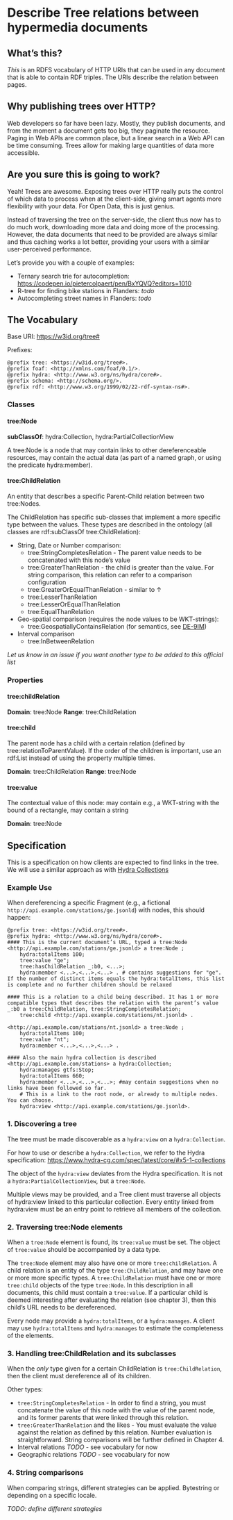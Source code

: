 # Describe Tree relations between hypermedia documents

## What’s this?

_This_ is an RDFS vocabulary of HTTP URIs that can be used in any document that is able to contain RDF triples. The URIs describe the relation between pages.

## Why publishing trees over HTTP?

Web developers so far have been lazy. Mostly, they publish documents, and from the moment a document gets too big, they paginate the resource. Paging in Web APIs are common place, but a linear search in a Web API can be time consuming. Trees allow for making large quantities of data more accessible.

## Are you sure this is going to work?

Yeah! Trees are awesome. Exposing trees over HTTP really puts the control of which data to process when at the client-side, giving smart agents more flexibility with your data. For Open Data, this is just genius.

Instead of traversing the tree on the server-side, the client thus now has to do much work, downloading more data and doing more of the processing. However, the data documents that need to be provided are always similar and thus caching works a lot better, providing your users with a similar user-perceived performance.

Let’s provide you with a couple of examples:
 * Ternary search trie for autocompletion: https://codepen.io/pietercolpaert/pen/BxYQVQ?editors=1010
 * R-tree for finding bike stations in Flanders: _todo_
 * Autocompleting street names in Flanders: _todo_

## The Vocabulary

Base URI: https://w3id.org/tree#

Prefixes:

```turtle
@prefix tree: <https://w3id.org/tree#>.
@prefix foaf: <http://xmlns.com/foaf/0.1/>.
@prefix hydra: <http://www.w3.org/ns/hydra/core#>.
@prefix schema: <http://schema.org/>.
@prefix rdf: <http://www.w3.org/1999/02/22-rdf-syntax-ns#>.
```

### Classes

#### tree:Node

__subClassOf__: hydra:Collection, hydra:PartialCollectionView

A tree:Node is a node that may contain links to other dereferenceable resources, may contain the actual data (as part of a named graph, or using the predicate hydra:member).

#### tree:ChildRelation

An entity that describes a specific Parent-Child relation between two tree:Nodes.

The ChildRelation has specific sub-classes that implement a more specific type between the values. These types are described in the ontology (all classes are rdf:subClassOf tree:ChildRelation):
 - String, Date or Number comparison:
   - tree:StringCompletesRelation - The parent value needs to be concatenated with this node’s value
   - tree:GreaterThanRelation - the child is greater than the value. For string comparison, this relation can refer to a comparison configuration
   - tree:GreaterOrEqualThanRelation - similar to ↑
   - tree:LesserThanRelation
   - tree:LesserOrEqualThanRelation
   - tree:EqualThanRelation
 - Geo-spatial comparison (requires the node values to be WKT-strings): 
   - tree:GeospatiallyContainsRelation (for semantics, see [DE-9IM](https://en.wikipedia.org/wiki/DE-9IM))
 - Interval comparison
   - tree:InBetweenRelation
   
_Let us know in an issue if you want another type to be added to this official list_

### Properties

#### tree:childRelation

__Domain__: tree:Node
__Range__: tree:ChildRelation

#### tree:child

The parent node has a child with a certain relation (defined by tree:relationToParentValue). If the order of the children is important, use an rdf:List instead of using the property multiple times.

__Domain__: tree:ChildRelation
__Range__: tree:Node

#### tree:value

The contextual value of this node: may contain e.g., a WKT-string with the bound of a rectangle, may contain a string

__Domain__: tree:Node

## Specification

This is a specification on how clients are expected to find links in the tree. We will use a similar approach as with [Hydra Collections](https://www.hydra-cg.com/spec/latest/core/#collections)

### Example Use

When dereferencing a specific Fragment (e.g., a fictional `http://api.example.com/stations/ge.jsonld`) with nodes, this should happen:

```turtle
@prefix tree: <https://w3id.org/tree#>.
@prefix hydra: <http://www.w3.org/ns/hydra/core#>.
#### This is the current document’s URL, typed a tree:Node
<http://api.example.com/stations/ge.jsonld> a tree:Node ;
    hydra:totalItems 100;
    tree:value "ge";
    tree:hasChildRelation _:b0, <...>;
    hydra:member <...>,<...>,<...> . # contains suggestions for "ge". If the number of distinct items equals the hydra:totalItems, this list is complete and no further children should be relaxed

#### This is a relation to a child being described. It has 1 or more compatible types that describes the relation with the parent’s value
_:b0 a tree:ChildRelation, tree:StringCompletesRelation;
    tree:child <http://api.example.com/stations/nt.jsonld> .

<http://api.example.com/stations/nt.jsonld> a tree:Node ;
    hydra:totalItems 100;
    tree:value "nt";
    hydra:member <...>,<...>,<...> . 
    
#### Also the main hydra collection is described
<http://api.example.com/stations> a hydra:Collection;
    hydra:manages gtfs:Stop;
    hydra:totalItems 660;
    hydra:member <...>,<...>,<...>; #may contain suggestions when no links have been followed so far.
    # This is a link to the root node, or already to multiple nodes. You can choose.
    hydra:view <http://api.example.com/stations/ge.jsonld>.
```

### 1. Discovering a tree

The tree must be made discoverable as a `hydra:view` on a `hydra:Collection`.

For how to use or describe a `hydra:Collection`, we refer to the Hydra specification: https://www.hydra-cg.com/spec/latest/core/#x5-1-collections

The object of the `hydra:view` deviates from the Hydra specification. It is not a `hydra:PartialCollectionView`, but a `tree:Node`.

Multiple views may be provided, and a Tree client must traverse all objects of hydra:view linked to this particular collection. Every entity linked from hydra:view must be an entry point to retrieve all members of the collection.

### 2. Traversing tree:Node elements

When a `tree:Node` element is found, its `tree:value` must be set. The object of `tree:value` should be accompanied by a data type.

The `tree:Node` element may also have one or more `tree:childRelation`. A child relation is an entity of the type `tree:ChildRelation`, and may have one or more more specific types. A `tree:ChildRelation` must have one or more `tree:child` objects of the type `tree:Node`. In this description in all documents, this child must contain a `tree:value`. If a particular child is deemed interesting after evaluating the relation (see chapter 3), then this child’s URL needs to be dereferenced.

Every node may provide a `hydra:totalItems`, or a `hydra:manages`. A client may use `hydra:totalItems` and `hydra:manages` to estimate the completeness of the elements.

### 3. Handling tree:ChildRelation and its subclasses

When the _only_ type given for a certain ChildRelation is `tree:ChildRelation`, then the client must dereference all of its children.

Other types:
 - `tree:StringCompletesRelation` - In order to find a string, you must concatenate the value of this node with the value of the parent node, and its former parents that were linked through this relation.
 - `tree:GreaterThanRelation` and the likes - You must evaluate the value against the relation as defined by this relation. Number evaluation is straightforward. String comparisons will be further defined in Chapter 4.
 - Interval relations _TODO_ - see vocabulary for now
 - Geographic relations _TODO_ - see vocabulary for now

### 4. String comparisons

When comparing strings, different strategies can be applied. Bytestring or depending on a specific locale.

_TODO: define different strategies_
